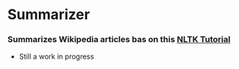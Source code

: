 # Summarizer

### Summarizes Wikipedia articles bas on this [NLTK Tutorial](https://stackabuse.com/text-summarization-with-nltk-in-python/)

- Still a work in progress
